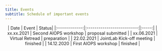 ```yaml
---
title: Events
subtitle: Schedule of important events
---
```


<!-- | Tables        | Are           | Cool  |
| ------------- |:-------------:| -----:|
| col 3 is      | right-aligned | $1600 |
| col 2 is      | centered      |   $12 |
| zebra stripes | are neat      |    $1 | -->

<center>
| Date          | Event                      | Status|
|:-------------:|:--------------------------:|:-----:|
| xx.xx.2021    | Second AIOPS workshop      | proposal submitted |
| xx.06.2021    | Virtual Retread            | preparation |
| 22.02.2021    | JointLab Kick-off meeting  | finished    |
| 14.12.2020    | First AIOPS workshop       | finished    |

